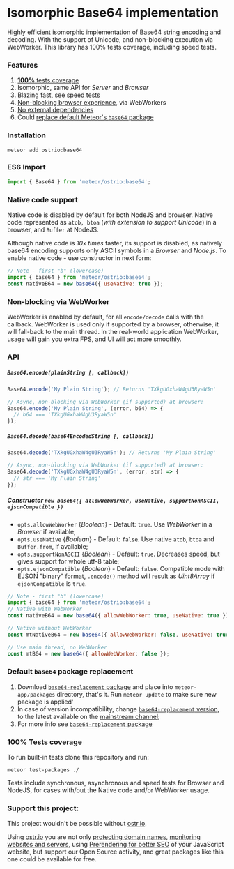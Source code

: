 Isomorphic Base64 implementation
=====
Highly efficient isomorphic implementation of Base64 string encoding and decoding. With the support of Unicode, and non-blocking execution via WebWorker. This library has 100% tests coverage, including speed tests.

### Features
 1. [__100%__ tests coverage](https://github.com/VeliovGroup/meteor-base64#100-tests-coverage)
 2. Isomorphic, same API for *Server* and *Browser*
 3. Blazing fast, see [speed tests](https://github.com/VeliovGroup/meteor-base64#100-tests-coverage)
 4. [Non-blocking browser experience](https://github.com/VeliovGroup/meteor-base64#non-blocking-via-webworker), via WebWorkers
 5. [No external dependencies](https://github.com/VeliovGroup/meteor-base64/blob/master/package.js#L9)
 6. Could [replace default Meteor's `base64` package](https://github.com/VeliovGroup/meteor-base64#default-base64-package-replacement)

### Installation
```shell
meteor add ostrio:base64
```

### ES6 Import
```jsx
import { Base64 } from 'meteor/ostrio:base64';
```

### Native code support
Native code is disabled by default for both NodeJS and browser. Native code represented as `atob, btoa` (*with extension to support Unicode*) in a browser, and `Buffer` at NodeJS.

Although native code is *10x times* faster, its support is disabled, as natively base64 encoding supports only ASCII symbols in a *Browser* and *Node.js*. To enable native code - use constructor in next form:

```jsx
// Note - first "b" (lowercase)
import { base64 } from 'meteor/ostrio:base64';
const nativeB64 = new base64({ useNative: true });
```

### Non-blocking via WebWorker
WebWorker is enabled by default, for all `encode/decode` calls with the callback. WebWorker is used only if supported by a browser, otherwise, it will fall-back to the main thread. In the real-world application WebWorker, usage will gain you extra FPS, and UI will act more smoothly.


### API
##### `Base64.encode(plainString [, callback])`
```jsx
Base64.encode('My Plain String'); // Returns 'TXkgUGxhaW4gU3RyaW5n'

// Async, non-blocking via WebWorker (if supported) at browser:
Base64.encode('My Plain String', (error, b64) => {
  // b64 === 'TXkgUGxhaW4gU3RyaW5n'
});
```

##### `Base64.decode(base64EncodedString [, callback])`
```jsx
Base64.decode('TXkgUGxhaW4gU3RyaW5n'); // Returns 'My Plain String'

// Async, non-blocking via WebWorker (if supported) at browser:
Base64.decode('TXkgUGxhaW4gU3RyaW5n', (error, str) => {
  // str === 'My Plain String'
});
```

##### Constructor `new base64({ allowWebWorker, useNative, supportNonASCII, ejsonCompatible })`
 - `opts.allowWebWorker` {*Boolean*} - Default: `true`. Use *WebWorker* in a *Browser* if available;
 - `opts.useNative` {*Boolean*} - Default: `false`. Use native `atob`, `btoa` and `Buffer.from`, if available;
 - `opts.supportNonASCII` {*Boolean*} - Default: `true`. Decreases speed, but gives support for whole utf-8 table;
 - `opts.ejsonCompatible` {*Boolean*} - Default: `false`. Compatible mode with EJSON "binary" format, `.encode()` method will result as *Uint8Array* if `ejsonCompatible` is `true`.
```jsx
// Note - first "b" (lowercase)
import { base64 } from 'meteor/ostrio:base64';
// Native with WebWorker
const nativeB64 = new base64({ allowWebWorker: true, useNative: true });

// Native without WebWorker
const mtNativeB64 = new base64({ allowWebWorker: false, useNative: true });

// Use main thread, no WebWorker
const mtB64 = new base64({ allowWebWorker: false });
```

### Default `base64` package replacement
 1. Download [`base64-replacement` package](https://github.com/VeliovGroup/meteor-base64-replacement/archive/master.zip) and place into `meteor-app/packages` directory, that's it. Run `meteor update` to make sure new package is applied'
 2. In case of version incompatibility, change [`base64-replacement` version](https://github.com/VeliovGroup/meteor-base64-replacement/blob/master/package.js#L3), to the latest available on the [mainstream channel](https://github.com/meteor/meteor/blob/devel/packages/base64/package.js#L3);
 3. For more info see [`base64-replacement` package](https://github.com/VeliovGroup/meteor-base64-replacement)

### 100% Tests coverage
To run built-in tests clone this repository and run:
```shell
meteor test-packages ./
```

Tests include synchronous, asynchronous and speed tests for Browser and NodeJS, for cases with/out the Native code and/or WebWorker usage.


### Support this project:
This project wouldn't be possible without [ostr.io](https://ostr.io).

Using [ostr.io](https://ostr.io) you are not only [protecting domain names](https://ostr.io/info/domain-names-protection), [monitoring websites and servers](https://ostr.io/info/monitoring), using [Prerendering for better SEO](https://ostr.io/info/prerendering) of your JavaScript website, but support our Open Source activity, and great packages like this one could be available for free.
